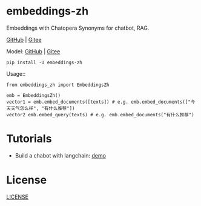 # embeddings-zh

Embeddings with Chatopera Synonyms for chatbot, RAG.

[GitHub](https://github.com/chatopera/embeddings-zh) | [Gitee](https://gitee.com/chatopera/embeddings-zh)

Model: [GitHub](https://github.com/chatopera/Synonyms) | [Gitee](https://gitee.com/chatopera/Synonyms)

```
pip install -U embeddings-zh
```

Usage::

```
from embeddings_zh import EmbeddingsZh

emb = EmbeddingsZh()
vector1 = emb.embed_documents([texts]) # e.g. emb.embed_documents(["今天天气怎么样", "有什么推荐"])
vector2 emb.embed_query(texts) # e.g. emb.embed_documents("有什么推荐")
```

# Tutorials

* Build a chabot with langchain: [demo](./demo/)

# License
[LICENSE](./LICENSE)